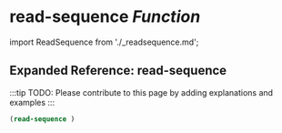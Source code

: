 # **read-sequence** *Function*

import ReadSequence from './_readsequence.md';

<ReadSequence />

## Expanded Reference: read-sequence

:::tip
TODO: Please contribute to this page by adding explanations and examples
:::

```lisp
(read-sequence )
```
